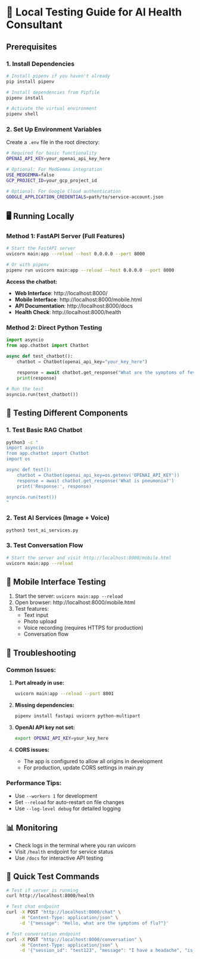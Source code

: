 # 🚀 Local Testing Guide for AI Health Consultant

## **Prerequisites**

### 1. Install Dependencies
```bash
# Install pipenv if you haven't already
pip install pipenv

# Install dependencies from Pipfile
pipenv install

# Activate the virtual environment
pipenv shell
```

### 2. Set Up Environment Variables
Create a `.env` file in the root directory:

```bash
# Required for basic functionality
OPENAI_API_KEY=your_openai_api_key_here

# Optional: For MedGemma integration
USE_MEDGEMMA=false
GCP_PROJECT_ID=your_gcp_project_id

# Optional: For Google Cloud authentication
GOOGLE_APPLICATION_CREDENTIALS=path/to/service-account.json
```

## **🖥️ Running Locally**

### Method 1: FastAPI Server (Full Features)
```bash
# Start the FastAPI server
uvicorn main:app --reload --host 0.0.0.0 --port 8000

# Or with pipenv
pipenv run uvicorn main:app --reload --host 0.0.0.0 --port 8000
```

**Access the chatbot:**
- **Web Interface**: http://localhost:8000/
- **Mobile Interface**: http://localhost:8000/mobile.html
- **API Documentation**: http://localhost:8000/docs
- **Health Check**: http://localhost:8000/health

### Method 2: Direct Python Testing
```python
import asyncio
from app.chatbot import Chatbot

async def test_chatbot():
    chatbot = Chatbot(openai_api_key="your_key_here")
    
    response = await chatbot.get_response("What are the symptoms of fever?")
    print(response)

# Run the test
asyncio.run(test_chatbot())
```

## **🧪 Testing Different Components**

### 1. Test Basic RAG Chatbot
```bash
python3 -c "
import asyncio
from app.chatbot import Chatbot
import os

async def test():
    chatbot = Chatbot(openai_api_key=os.getenv('OPENAI_API_KEY'))
    response = await chatbot.get_response('What is pneumonia?')
    print('Response:', response)

asyncio.run(test())
"
```

### 2. Test AI Services (Image + Voice)
```bash
python3 test_ai_services.py
```

### 3. Test Conversation Flow
```bash
# Start the server and visit http://localhost:8000/mobile.html
uvicorn main:app --reload
```

## **📱 Mobile Interface Testing**

1. Start the server: `uvicorn main:app --reload`
2. Open browser: http://localhost:8000/mobile.html
3. Test features:
   - Text input
   - Photo upload
   - Voice recording (requires HTTPS for production)
   - Conversation flow

## **🔧 Troubleshooting**

### Common Issues:

1. **Port already in use:**
   ```bash
   uvicorn main:app --reload --port 8001
   ```

2. **Missing dependencies:**
   ```bash
   pipenv install fastapi uvicorn python-multipart
   ```

3. **OpenAI API key not set:**
   ```bash
   export OPENAI_API_KEY=your_key_here
   ```

4. **CORS issues:**
   - The app is configured to allow all origins in development
   - For production, update CORS settings in main.py

### Performance Tips:
- Use `--workers 1` for development
- Set `--reload` for auto-restart on file changes
- Use `--log-level debug` for detailed logging

## **📊 Monitoring**

- Check logs in the terminal where you ran uvicorn
- Visit `/health` endpoint for service status
- Use `/docs` for interactive API testing

## **🎯 Quick Test Commands**

```bash
# Test if server is running
curl http://localhost:8000/health

# Test chat endpoint
curl -X POST "http://localhost:8000/chat" \
     -H "Content-Type: application/json" \
     -d '{"message": "Hello, what are the symptoms of flu?"}'

# Test conversation endpoint
curl -X POST "http://localhost:8000/conversation" \
     -H "Content-Type: application/json" \
     -d '{"session_id": "test123", "message": "I have a headache", "is_choice": false}'
```